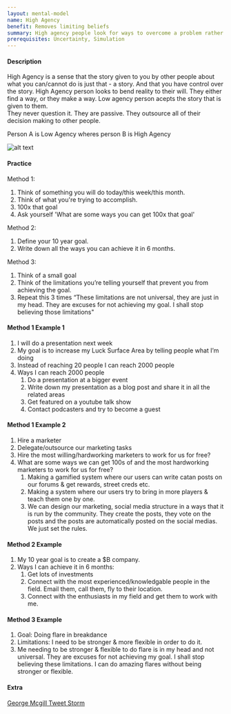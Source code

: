 ```yaml
---
layout: mental-model
name: High Agency
benefit: Removes limiting beliefs
summary: High agency people look for ways to overcome a problem rather than accepting it as their limit.
prerequisites: Uncertainty, Simulation
---
```


#### Description

High Agency is a sense that the story given to you by other people about what you can/cannot do is just that - a story. 
And that you have control over the story. 
High Agency person looks to bend reality to their will. 
They either find a way, or they make a way.
Low agency person acepts the story that is given to them.   
They never question it. 
They are passive. 
They outsource all of their decision making to other people.

Person A is Low Agency wheres person B is High Agency

![alt text](https://pbs.twimg.com/media/DtMZnBrWsAA97f6?format=jpg&name=900x900) 

#### Practice

Method 1:

1. Think of something you will do today/this week/this month.
2. Think of what you're trying to accomplish.
3. 100x that goal
4. Ask yourself 'What are some ways you can get 100x that goal'

Method 2:

1. Define your 10 year goal.
2. Write down all the ways you can achieve it in 6 months.

Method 3: 

1. Think of a small goal
2. Think of the limitations you’re telling yourself that prevent you from achieving the goal.
3. Repeat this 3 times “These limitations are not universal, they are just in my head. They are excuses for not achieving my goal. I shall stop believing those limitations"

#### Method 1 Example 1

1. I will do a presentation next week
2. My goal is to increase my Luck Surface Area by telling people what I’m doing
3. Instead of reaching 20 people I can reach 2000 people
4. Ways I can reach 2000 people
    1. Do a presentation at a bigger event
    2. Write down my presentation as a blog post and share it in all the related areas
    3. Get featured on a youtube talk show
    4. Contact podcasters and try to become a guest

#### Method 1 Example 2

1. Hire a marketer
2. Delegate/outsource our marketing tasks
3. Hire the most willing/hardworking marketers to work for us for free?
4. What are some ways we can get 100s of and the most hardworking marketers to work for us for free?
    1. Making a gamified system where our users can write catan posts on our forums & get rewards, street creds etc.
    2. Making a system where our users try to bring in more players & teach them one by one.
    3. We can design our marketing, social media structure in a ways that it is run by the community. They create the posts, they vote on the posts and the posts are automatically posted on the social medias. We just set the rules.

#### Method 2 Example

1. My 10 year goal is to create a $B company.
2. Ways I can achieve it in 6 months:
	1. Get lots of investments
	2. Connect with the most experienced/knowledgable people in the field. Email them, call them, fly to their location.
	3. Connect with the enthusiasts in my field and get them to work with me.


#### Method 3 Example

1. Goal: Doing flare in breakdance
2. Limitations: I need to be stronger & more flexible in order to do it.
3. Me needing to be stronger & flexible to do flare is in my head and not universal. They are excuses for not achieving my goal. I shall stop believing these limitations. I can do amazing flares without being stronger or flexible.

#### Extra

[George Mcgill Tweet Storm](https://twitter.com/george__mack/status/1068238562443841538)